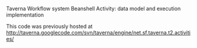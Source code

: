 Taverna Workflow system Beanshell Activity: data model and execution implementation 
 
This code was previously hosted at http://taverna.googlecode.com/svn/taverna/engine/net.sf.taverna.t2.activities/

